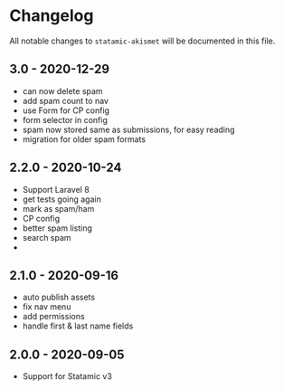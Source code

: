 # Changelog

All notable changes to `statamic-akismet` will be documented in this file.

## 3.0 - 2020-12-29

- can now delete spam
- add spam count to nav
- use Form for CP config
- form selector in config
- spam now stored same as submissions, for easy reading
- migration for older spam formats

## 2.2.0 - 2020-10-24

- Support Laravel 8
- get tests going again
- mark as spam/ham
- CP config
- better spam listing
- search spam
-

## 2.1.0 - 2020-09-16

- auto publish assets
- fix nav menu
- add permissions
- handle first & last name fields

## 2.0.0 - 2020-09-05

- Support for Statamic v3
